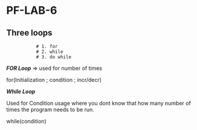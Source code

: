 # PF-LAB-6
## Three loops 
               # 1. for  
               # 2. while
               # 3. do while
***FOR Loop*** =>
used for number of times

for(Initialization ; condition ; incr/decr)

***While Loop***

Used for Condition usage where you dont know that how many number of times the program needs to be run.

while(condition)




